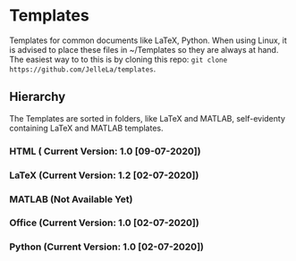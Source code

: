 # Templates
Templates for common documents like LaTeX, Python. When using Linux, it is advised to place these files in ~/Templates so they are always at hand. The easiest way to to this is by cloning this repo: `git clone https://github.com/JelleLa/templates`.

## Hierarchy
The Templates are sorted in folders, like LaTeX and MATLAB, self-evidenty containing LaTeX and MATLAB templates.

### HTML ( Current Version: 1.0 [09-07-2020])

### LaTeX (Current Version: 1.2 [02-07-2020])

### MATLAB (Not Available Yet)

### Office (Current Version: 1.0 [02-07-2020])

### Python (Current Version: 1.0 [02-07-2020])

